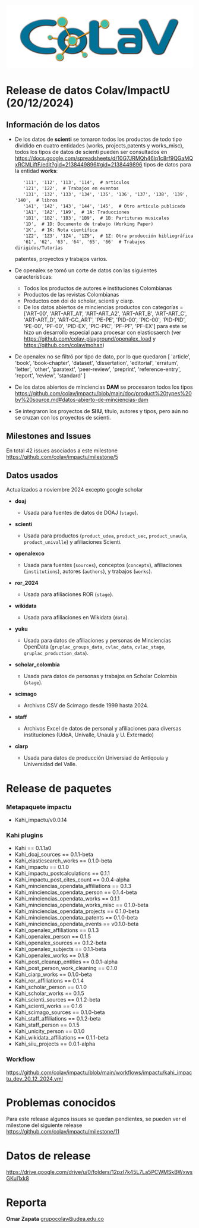 <center><img src="https://raw.githubusercontent.com/colav/colav.github.io/master/img/Logo.png"/></center>

# Release de datos Colav/ImpactU (20/12/2024)

## Información de los datos

* De los datos de **scienti** se tomaron todos los productos de todo tipo dividido en cuatro entidades (works, projects,patents y works_misc),
todos los tipos de datos de scienti pueden ser consultados en https://docs.google.com/spreadsheets/d/10G7JRMQh46Ip1c8rf9QGaMQxRCMLiftF/edit?gid=2138449896#gid=2138449896
tipos de datos para la entidad **works**:  
   ```
      '111', '112', '113', '114',  # articulos
      '121', '122',  # Trabajos en eventos
      '131', '132', '133', '134', '135', '136', '137', '138', '139', '140',  # libros
      '141', '142', '143', '144', '145',  # Otro artículo publicado
      '1A1', '1A2', '1A9',  # 1A: Traducciones
      '1B1', '1B2', '1B3', '1B9',  # 1B: Partituras musicales
      '1D',  # 1D: Documento de trabajo (Working Paper)
      '1K',  # 1K: Nota científica
      '1Z2', '1Z3', '1Z4', '1Z9',  # 1Z: Otra producción bibliográfica
      '61', '62', '63', '64', '65', '66'  # Trabajos dirigidos/Tutorías
   ```
   patentes, proyectos y trabajos varios.
* De openalex se tomó un corte de datos con las siguientes características:
    * Todos los productos de autores e instituciones Colombianas
    * Productos de las revistas Colombianas
    * Productos con doi de scholar, scienti y ciarp.
    * De los datos abiertos de minciencias productos con categorías  = ['ART-00', 'ART-ART_A1', 'ART-ART_A2', 'ART-ART_B', 'ART-ART_C', 'ART-ART_D', 'ART-GC_ART', 'PE-PE', 'PID-00', 'PIC-00', 'PID-PID', 'PE-00', 'PF-00', 'PID-EX', 'PIC-PIC', 'PF-PF', 'PF-EX']  para este se hizo un desarrollo especial para procesar con elasticsaerch (ver https://github.com/colav-playground/openalex_load y https://github.com/colav/mohan)
* De openalex no se filtró por tipo de dato, por lo que quedaron [
  'article',         'book',
  'book-chapter',    'dataset',
  'dissertation',    'editorial',
  'erratum',         'letter',
  'other',           'paratext',
  'peer-review',     'preprint',
  'reference-entry', 'report',
  'review',          'standard'
]

* De los datos abiertos de minciencias **DAM** se procesaron todos los tipos 
https://github.com/colav/impactu/blob/main/doc/product%20types%20by%20source.md#datos-abierto-de-minciencias-dam

* Se integraron los proyectos de **SIIU**, título, autores y tipos, pero aún no se cruzan con los proyectos de scienti.

## Milestones and Issues
En total 42 issues asociados a este milestone
https://github.com/colav/impactu/milestone/5


## Datos usados

Actualizados a noviembre 2024 excepto google scholar
* **doaj**
   - Usada para fuentes de datos de DOAJ (`stage`).

* **scienti**
   - Usada para productos (`product_udea`, `product_uec`, `product_unaula`, `product_univalle`) y afiliaciones Scienti.

* **openalexco**
   - Usada para fuentes (`sources`), conceptos (`concepts`), afiliaciones (`institutions`), autores (`authors`), y trabajos (`works`).

* **ror_2024**
   - Usada para afiliaciones ROR (`stage`).

* **wikidata**
   - Usada para afiliaciones en Wikidata (`data`).

* **yuku**
   - Usada para datos de afiliaciones y personas de Minciencias OpenData (`gruplac_groups_data`, `cvlac_data`, `cvlac_stage`, `gruplac_production_data`).

* **scholar_colombia**
   - Usada para datos de personas y trabajos en Scholar Colombia (`stage`).

* **scimago**
    - Archivos CSV de Scimago desde 1999 hasta 2024.

* **staff**
    - Archivos Excel de datos de personal y afiliaciones para diversas instituciones (UdeA, Univalle, Unaula y U. Externado)
* **ciarp**
    - Usada para datos de producción Universiad de Antiqouia y Universidad del Valle.


# Release de paquetes

### Metapaquete impactu
* Kahi_impactu/v0.0.14

### Kahi plugins
* Kahi == 0.1.1a0
* Kahi_doaj_sources == 0.1.1-beta
* Kahi_elasticsearch_works == 0.1.0-beta
* Kahi_impactu == 0.1.0
* Kahi_impactu_postcalculations == 0.1.1
* Kahi_impactu_post_cites_count == 0.0.4-alpha
* Kahi_minciencias_opendata_affiliations == 0.1.3
* Kahi_minciencias_opendata_person == 0.1.4-beta
* Kahi_minciencias_opendata_works == 0.1.1
* Kahi_minciencias_opendata_works_misc == 0.1.0-beta
* Kahi_minciencias_opendata_projects == 0.1.0-beta
* Kahi_minciencias_opendata_patents == 0.1.0-beta
* Kahi_minciencias_opendata_events == v0.1.0-beta
* Kahi_openalex_affiliations == 0.1.3
* Kahi_openalex_person == 0.1.5
* Kahi_openalex_sources == 0.1.2-beta
* Kahi_openalex_subjects == 0.1.1-beta
* Kahi_openalex_works == 0.1.8
* Kahi_post_cleanup_entities == 0.0.1-alpha
* Kahi_post_person_work_cleaning == 0.1.0
* Kahi_ciarp_works == 0.1.0-beta
* Kahi_ror_affiliations == 0.1.4
* Kahi_scholar_person == 0.1.0
* Kahi_scholar_works == 0.1.5
* Kahi_scienti_sources == 0.1.2-beta
* Kahi_scienti_works == 0.1.6
* Kahi_scimago_sources == 0.1.0-beta
* Kahi_staff_affiliations == 0.1.2-beta
* Kahi_staff_person == 0.1.5
* Kahi_unicity_person == 0.1.0
* Kahi_wikidata_affiliations == 0.1.1-beta
* Kahi_siiu_projects == 0.0.1-alpha

### Workflow 
https://github.com/colav/impactu/blob/main/workflows/impactu/kahi_impactu_dev_20_12_2024.yml


# Problemas conocidos
Para este release algunos issues se quedan pendientes,
se pueden ver el milestone del siguiente release
https://github.com/colav/impactu/milestone/11

# Datos de release
https://drive.google.com/drive/u/0/folders/12pzI7k45L7La5PCWMSkBWxwsGKuI1xk8

# Reporta
**Omar Zapata** grupocolav@udea.edu.co


